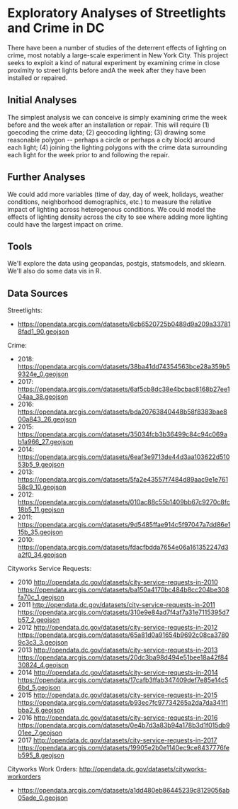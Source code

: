 # Exploratory Analyses of Streetlights and Crime in DC

There have been a number of studies of the deterrent effects of lighting on crime, most notably a large-scale experiment in New York City.  This project seeks to exploit a kind of natural experiment by examining crime in close proximity to street lights before andA the week after they have been installed or repaired. 

## Initial Analyses
The simplest analysis we can conceive is simply examining crime the week before and the week after an installation or repair. This will require (1) goecoding the crime data; (2) geocoding lighting; (3) drawing some reasonable polygon -- perhaps a circle or perhaps a city block) around each light; (4) joining the lighting polygons with the crime data surrounding each light for the week prior to and following the repair. 

## Further Analyses
We could add more variables (time of day, day of week, holidays, weather conditions, neighborhood demographics, etc.) to measure the relative impact of lighting across heterogenous conditions. We could model the effects of lighting density across the city to see where adding more lighting could have the largest impact on crime. 

## Tools
We'll explore the data using geopandas, postgis, statsmodels, and sklearn. We'll also do some data vis in R. 

## Data Sources

Streetlights: 
 - https://opendata.arcgis.com/datasets/6cb6520725b0489d9a209a337818fad1_90.geojson
 
Crime: 
 - 2018: https://opendata.arcgis.com/datasets/38ba41dd74354563bce28a359b59324e_0.geojson
 - 2017: https://opendata.arcgis.com/datasets/6af5cb8dc38e4bcbac8168b27ee104aa_38.geojson
 - 2016: https://opendata.arcgis.com/datasets/bda20763840448b58f8383bae800a843_26.geojson
 - 2015: https://opendata.arcgis.com/datasets/35034fcb3b36499c84c94c069ab1a966_27.geojson
 - 2014: https://opendata.arcgis.com/datasets/6eaf3e9713de44d3aa103622d51053b5_9.geojson
 - 2013: https://opendata.arcgis.com/datasets/5fa2e43557f7484d89aac9e1e76158c9_10.geojson
 - 2012: https://opendata.arcgis.com/datasets/010ac88c55b1409bb67c9270c8fc18b5_11.geojson
 - 2011: https://opendata.arcgis.com/datasets/9d5485ffae914c5f97047a7dd86e115b_35.geojson
 - 2010: https://opendata.arcgis.com/datasets/fdacfbdda7654e06a161352247d3a2f0_34.geojson
 
Cityworks Service Requests: 
 - 2010 http://opendata.dc.gov/datasets/city-service-requests-in-2010 
        https://opendata.arcgis.com/datasets/ba150a4170bc484b8cc204be308fa70c_1.geojson
 - 2011 http://opendata.dc.gov/datasets/city-service-requests-in-2011 
        https://opendata.arcgis.com/datasets/310e9e84ad7f4af7a31e7115395d7b57_2.geojson
 - 2012 http://opendata.dc.gov/datasets/city-service-requests-in-2012 
        https://opendata.arcgis.com/datasets/65a81d0a91654b9692c08ca37809c3c3_3.geojson
 - 2013 http://opendata.dc.gov/datasets/city-service-requests-in-2013 
        https://opendata.arcgis.com/datasets/20dc3ba98d494e51bee18a42f8430824_4.geojson
 - 2014 http://opendata.dc.gov/datasets/city-service-requests-in-2014 
        https://opendata.arcgis.com/datasets/17cafb3ffab347409def7e85e14c56bd_5.geojson
 - 2015 http://opendata.dc.gov/datasets/city-service-requests-in-2015 
        https://opendata.arcgis.com/datasets/b93ec7fc97734265a2da7da341f1bba2_6.geojson
 - 2016 http://opendata.dc.gov/datasets/city-service-requests-in-2016 
        https://opendata.arcgis.com/datasets/0e4b7d3a83b94a178b3d1f015db901ee_7.geojson
 - 2017 http://opendata.dc.gov/datasets/city-service-requests-in-2017 
        https://opendata.arcgis.com/datasets/19905e2b0e1140ec9ce8437776feb595_8.geojson
 
 Cityworks Work Orders: http://opendata.dc.gov/datasets/cityworks-workorders
 - https://opendata.arcgis.com/datasets/a1dd480eb86445239c8129056ab05ade_0.geojson
 
